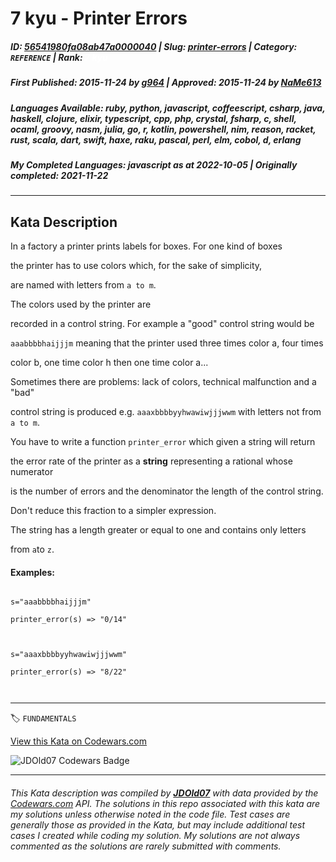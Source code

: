 # 7 kyu - Printer Errors

##### **ID**: [56541980fa08ab47a0000040](https://www.codewars.com/kata/56541980fa08ab47a0000040) | **Slug**: [printer-errors](https://www.codewars.com/kata/56541980fa08ab47a0000040) | **Category**: `REFERENCE` | **Rank**: <span style="color:white">7 kyu</span>

##### **First Published**: 2015-11-24 ***by*** [g964](https://www.codewars.com/users/g964) | **Approved**: 2015-11-24 ***by*** [NaMe613](https://www.codewars.com/users/NaMe613)

##### **Languages Available**: ruby, python, javascript, coffeescript, csharp, java, haskell, clojure, elixir, typescript, cpp, php, crystal, fsharp, c, shell, ocaml, groovy, nasm, julia, go, r, kotlin, powershell, nim, reason, racket, rust, scala, dart, swift, haxe, raku, pascal, perl, elm, cobol, d, erlang

##### **My Completed Languages**: javascript ***as at*** 2022-10-05 | **Originally completed**: 2021-11-22

---

## Kata Description


In a factory a printer prints labels for boxes. For one kind of boxes

the printer has to use colors which, for the sake of simplicity,

are named with letters from `a to m`. 



The colors used by the printer are

recorded in a control string. For example a "good" control string would be

`aaabbbbhaijjjm` meaning that the printer used three times color a, four times

color b, one time color h then one time color a...



Sometimes there are problems: lack of colors, technical malfunction and a "bad" 

control string is produced e.g. `aaaxbbbbyyhwawiwjjjwwm` with letters not from `a to m`.



You have to write a function `printer_error` which given a string will return

the error rate of the printer as a **string** representing a rational whose numerator 

is the number of errors and the denominator the length of the control string.

Don't reduce this fraction to a simpler expression.



The string has a length greater or equal to one and contains only letters 

from `a`to `z`.



#### Examples:



```

s="aaabbbbhaijjjm"

printer_error(s) => "0/14"



s="aaaxbbbbyyhwawiwjjjwwm"

printer_error(s) => "8/22"



```

---


🏷 `FUNDAMENTALS`


[View this Kata on Codewars.com](https://www.codewars.com/kata/56541980fa08ab47a0000040)

![](https://www.codewars.com/users/jdold07/badges/large "JDOld07 Codewars Badge")

---

###### *This Kata description was compiled by [**JDOld07**](https://tpstech.dev) with data provided by the [Codewars.com](https://www.codewars.com) API.  The solutions in this repo associated with this kata are my solutions unless otherwise noted in the code file.  Test cases are generally those as provided in the Kata, but may include additional test cases I created while coding my solution.  My solutions are not always commented as the solutions are rarely submitted with comments.*
